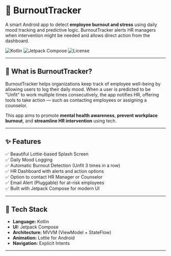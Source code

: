 # 🚨 BurnoutTracker

A smart Android app to detect **employee burnout and stress** using daily mood tracking and predictive logic. BurnoutTracker alerts HR managers when intervention might be needed and allows direct action from the dashboard.

![Kotlin](https://img.shields.io/badge/Built%20With-Kotlin-purple?style=for-the-badge&logo=kotlin)
![Jetpack Compose](https://img.shields.io/badge/Jetpack%20Compose-UI-blue?style=for-the-badge&logo=android)
![License](https://img.shields.io/github/license/your-username/BurnoutTracker?style=for-the-badge)

---

## 🧠 What is BurnoutTracker?

BurnoutTracker helps organizations keep track of employee well-being by allowing users to log their daily mood. When a user is predicted to be "Unfit" to work multiple times consecutively, the app notifies HR, offering tools to take action — such as contacting employees or assigning a counselor.

This app aims to promote **mental health awareness**, **prevent workplace burnout**, and **streamline HR intervention** using tech.

---

## ✨ Features

✅ Beautiful Lottie-based Splash Screen  
✅ Daily Mood Logging  
✅ Automatic Burnout Detection (Unfit 3 times in a row)  
✅ HR Dashboard with alerts and action options  
✅ Option to contact HR Manager or Counselor  
✅ Email Alert (Pluggable) for at-risk employees  
✅ Built with Jetpack Compose for modern UI


---

## 🔧 Tech Stack

- **Language:** Kotlin  
- **UI:** Jetpack Compose  
- **Architecture:** MVVM (ViewModel + StateFlow)  
- **Animation:** Lottie for Android  
- **Navigation:** Explicit Intents

---
